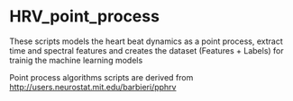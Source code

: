 # HRV_point_process

These scripts models the heart beat dynamics as a point process, extract time and spectral features and creates the dataset (Features + Labels) for trainig the machine
learning models

Point process algorithms scripts are derived from http://users.neurostat.mit.edu/barbieri/pphrv
